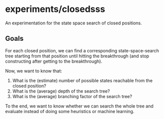 # experiments/closedsss

An experimentation for the state space search of closed positions.

## Goals

For each closed position, we can find a corresponding state-space-search tree
starting from that position until hitting the breakthrough (and stop constructing
after getting to the breakthrough).

Now, we want to know that:

1. What is the (estimate) number of possible states reachable from the closed position?
2. What is the (average) depth of the search tree?
3. What is the (average) branching factor of the search tree?

To the end, we want to know whether we can search the whole tree and evaluate instead of
doing some heuristics or machine learning.
